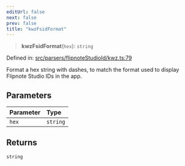 ```yaml
---
editUrl: false
next: false
prev: false
title: "kwzFsidFormat"
---
```


> **kwzFsidFormat**(`hex`): `string`

Defined in: [src/parsers/flipnoteStudioId/kwz.ts:79](https://github.com/jaames/flipnote.js/blob/a8a7e56268fb7f3a0039ade6ddc69a607deedd27/src/parsers/flipnoteStudioId/kwz.ts#L79)

Format a hex string with dashes, to match the format used to display Flipnote Studio IDs in the app.

## Parameters

| Parameter | Type |
| :------ | :------ |
| `hex` | `string` |

## Returns

`string`
